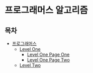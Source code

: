 # 프로그래머스 알고리즘

## 목차
- [프로그래머스](https://programmers.co.kr/?utm_source=google&utm_medium=cpc&utm_campaign=brand_prgms_pc&gclid=CjwKCAjw7eSZBhB8EiwA60kCW3qhoFae58o_Hce78ZJEalYLc1lGWLBBfkt38m7MbFfXNsmSSzk9hBoCvWYQAvD_BwE)
    - [Level One]()
      - [Level One Page One](./LevelOnePageOne.md)
      - [Level One Page Two](./LevelOnePageTwo.md)
    - [Level Two]()
